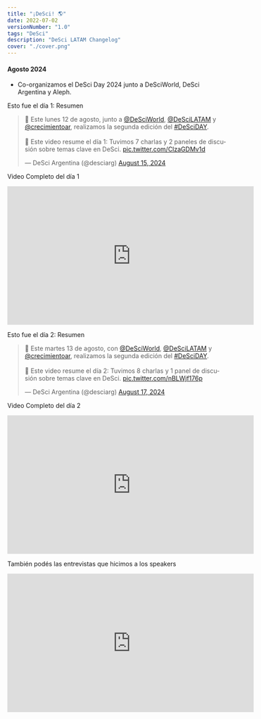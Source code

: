 ```yaml
---
title: "¡DeSci! 🌎"
date: 2022-07-02
versionNumber: "1.0"
tags: "DeSci"
description: "DeSci LATAM Changelog"
cover: "./cover.png"
---
```


#### Agosto 2024
-	Co-organizamos el DeSci Day 2024 junto a DeSciWorld, DeSci Argentina y Aleph.

Esto fue el día 1: Resumen 
<blockquote class="twitter-tweet"><p lang="es" dir="ltr">🎉 Este lunes 12 de agosto, junto a <a href="https://twitter.com/DeSciWorld?ref_src=twsrc%5Etfw">@DeSciWorld</a>, <a href="https://twitter.com/DeSciLATAM?ref_src=twsrc%5Etfw">@DeSciLATAM</a> y <a href="https://twitter.com/crecimientoar?ref_src=twsrc%5Etfw">@crecimientoar</a>, realizamos la segunda edición del <a href="https://twitter.com/hashtag/DeSciDAY?src=hash&amp;ref_src=twsrc%5Etfw">#DeSciDAY</a>.<br><br>🌟 Este video resume el día 1: Tuvimos 7 charlas y 2 paneles de discusión sobre temas clave en DeSci. <a href="https://t.co/ClzaGDMv1d">pic.twitter.com/ClzaGDMv1d</a></p>&mdash; DeSci Argentina (@desciarg) <a href="https://twitter.com/desciarg/status/1824206637562810822?ref_src=twsrc%5Etfw">August 15, 2024</a></blockquote> <script async src="https://platform.twitter.com/widgets.js" charset="utf-8"></script>

Video Completo del día 1
<iframe width="560" height="315" src="https://www.youtube.com/embed/8p4CQUMJ4Cw?si=EUAauH_rDAG-f0XF" title="YouTube video player" frameborder="0" allow="accelerometer; autoplay; clipboard-write; encrypted-media; gyroscope; picture-in-picture; web-share" referrerpolicy="strict-origin-when-cross-origin" allowfullscreen></iframe>

Esto fue el día 2: Resumen 
<blockquote class="twitter-tweet"><p lang="es" dir="ltr">🎉 Este martes 13 de agosto, con <a href="https://twitter.com/DeSciWorld?ref_src=twsrc%5Etfw">@DeSciWorld</a>, <a href="https://twitter.com/DeSciLATAM?ref_src=twsrc%5Etfw">@DeSciLATAM</a> y <a href="https://twitter.com/crecimientoar?ref_src=twsrc%5Etfw">@crecimientoar</a>, realizamos la segunda edición del <a href="https://twitter.com/hashtag/DeSciDAY?src=hash&amp;ref_src=twsrc%5Etfw">#DeSciDAY</a>.<br><br>🌟 Este video resume el día 2: Tuvimos 8 charlas y 1 panel de discusión sobre temas clave en DeSci. <a href="https://t.co/nBLWjf176p">pic.twitter.com/nBLWjf176p</a></p>&mdash; DeSci Argentina (@desciarg) <a href="https://twitter.com/desciarg/status/1824845517198655520?ref_src=twsrc%5Etfw">August 17, 2024</a></blockquote> <script async src="https://platform.twitter.com/widgets.js" charset="utf-8"></script>

Video Completo del día 2
<iframe width="560" height="315" src="https://www.youtube.com/embed/y7gT0KJPHGs?si=uJ4WZphm-mG_KjnS" title="YouTube video player" frameborder="0" allow="accelerometer; autoplay; clipboard-write; encrypted-media; gyroscope; picture-in-picture; web-share" referrerpolicy="strict-origin-when-cross-origin" allowfullscreen></iframe>

También podés las entrevistas que hicimos a los speakers
<iframe width="560" height="315" src="https://www.youtube.com/embed/NJQNadficDk?si=63hEGukhzQRr2BWs" title="YouTube video player" frameborder="0" allow="accelerometer; autoplay; clipboard-write; encrypted-media; gyroscope; picture-in-picture; web-share" referrerpolicy="strict-origin-when-cross-origin" allowfullscreen></iframe>